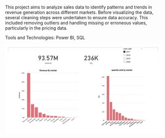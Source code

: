 This project aims to analyze sales data to identify patterns and trends in revenue generation across different markets. Before visualizing the data, several cleaning steps were undertaken to ensure data accuracy. This included removing outliers and handling missing or erroneous values, particularly in the pricing data.

Tools and Technologies: Power BI, SQL 

![sales analysis dashboard](https://github.com/Fatimarz/Data-Analytics-Portfolio/raw/main/Sales%20Data%20Analysis/sales.jpg)

